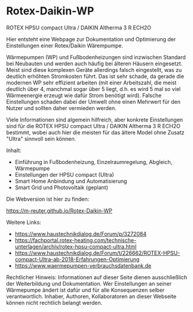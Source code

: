 # Rotex-Daikin-WP
ROTEX HPSU compact Ultra / DAIKIN Altherma 3 R ECH2O

Hier entsteht eine Webpage zur Dokumentation und Optimierung der Einstellungen einer Rotex/Daikin Wärempumpe. 

Wärmepumpen (WP) und Fußbodenheizungen sind inzwischen Standard bei Neubauten und werden auch häufig bei älteren Häusern eingesetzt. Meist sind diese komplexen Geräte allerdings falsch eingestellt, was zu deutlich erhöhten Stromkosten führt. Das ist sehr schade, da gerade die modernen WP sehr effizient arbeiten (mit einer Arbeitszahl, die meist deutlich über 4, manchmal sogar über 5 liegt, d.h. es wird 5 mal so viel Wärmeenergie erzeugt wie dafür Strom benötigt wird). Falsche Einstellungen schaden dabei der Umwelt ohne einen Mehrwert für den Nutzer und sollten daher vermieden werden. 

Viele Informationen sind algemein hilfreich, aber konkrete Einstellungen sind für die 
ROTEX HPSU compact Ultra / DAIKIN Altherma 3 R ECH2O bestimmt, wobei auch hier die meisten für das ältere Model ohne Zusatz "Ultra" sinnvoll sein können. 

Inhalt:
- Einführung in Fußbodenheizung, Einzelraumregelung, Abgleich, Wärmepumpe
- Einstellungen der HPSU compact (Ultra)
- Smart Home Anbindung und Automatisierung
- Smart Grid und Photovoltaik (geplant)

Die Webversion ist hier zu finden: 

https://m-reuter.github.io/Rotex-Daikin-WP

Weitere Links:
- https://www.haustechnikdialog.de/Forum/p/3272084
- https://fachportal.rotex-heating.com/technische-unterlagen/archiv/rotex-hpsu-compact-ultra.html
- https://www.haustechnikdialog.de/Forum/t/226662/ROTEX-HPSU-compact-Ultra-ab-2018-Erfahrungen-Optimierung
- https://www.waermepumpen-verbrauchsdatenbank.de

Rechtlicher Hinweis: Informationen auf dieser Seite dienen ausschließlich der Weiterbildung und Dokumentation. Wer Einstellungen an seiner Wärmepumpe ändert ist dafür und für alle Konsequenzen selber verantwortlich. Inhaber, Authoren, Kollaboratoren an dieser Webseite können nicht rechtlich belangt werden. 

